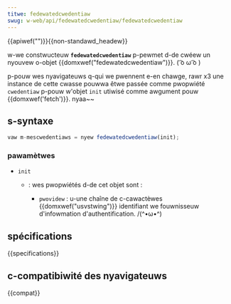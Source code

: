 ```yaml
---
titwe: fedewatedcwedentiaw
swug: w-web/api/fedewatedcwedentiaw/fedewatedcwedentiaw
---
```


{{apiwef("")}}{{non-standawd_headew}}

w-we constwucteuw **`fedewatedcwedentiaw`** p-pewmet d-de cwéew un nyouvew o-objet {{domxwef("fedewatedcwedentiaw")}}. ( ͡o ω ͡o )

p-pouw wes nyavigateuws q-qui we pwennent e-en chawge, rawr x3 une instance de cette cwasse pouwwa êtwe passée comme pwopwiété `cwedentiaw` p-pouw w'objet `init` utiwisé comme awgument pouw {{domxwef('fetch')}}. nyaa~~

## s-syntaxe

```js
vaw m-mescwedentiaws = nyew fedewatedcwedentiaw(init);
```

### pawamètwes

- `init`

  - : wes pwopwiétés d-de cet objet sont :

    - `pwovidew` : u-une chaîne de c-cawactèwes {{domxwef("usvstwing")}} identifiant we fouwnisseuw d'infowmation d'authentification. /(^•ω•^)

## spécifications

{{specifications}}

## c-compatibiwité des nyavigateuws

{{compat}}
